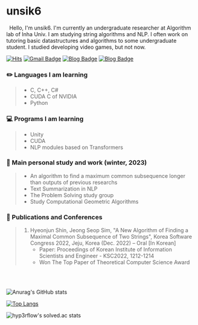 
# unsik6

&nbsp;&nbsp;Hello, I'm unsik6. I'm currently an undergraduate researcher at Algorithm lab of Inha Univ. I am studying string algorithms and NLP. I often work on tutoring basic datastructures and algorithms to some undergraduate student. I studied developing video games, but not now.

[![Hits](https://hits.seeyoufarm.com/api/count/incr/badge.svg?url=https%3A%2F%2Funsik6.github.io&count_bg=%23000000&title_bg=%23000000&icon=github.svg&icon_color=%23FFFFFF&title=hits&edge_flat=true)](https://hits.seeyoufarm.com)
[![Gmail Badge](https://img.shields.io/badge/-Gmail-d14836?style=flat-square&logo=Gmail&logoColor=white&link=mailto:tlsguswns1196xx@gmail.com)](mailto:tlsguswns1196xx@gmail.com)
[![Blog Badge](http://img.shields.io/badge/NaverBlog-03C75A?style=flat-square&logo=Naver&link=https://blog.naver.com/tlsguswns119)](https://blog.naver.com/tlsguswns119) [![Blog Badge](http://img.shields.io/badge/GitBlog-181717?style=flat-square&logo=GitHub&link=https://unsik6.github.io/about/)](https://unsik6.github.io/about/)

### :pencil2: Languages I am learning
> -  C, C++, C#
> -  CUDA C of NVIDIA
> -  Python

### :computer: Programs I am learning
> - Unity
> - CUDA
> - NLP modules based on Transformers

### :open_file_folder: Main personal study and work (winter, 2023)
> - An algorithm to find a maximum common subsequence longer than outputs of previous researchs
> - Text Summarization in NLP
> - The Problem Solving study group
> - Study Computational Geometric Algorithms

### :bookmark_tabs: Publications and Conferences
> 1. Hyeonjun Shin, Jeong Seop Sim, "A New Algorithm of Finding a Maximal Common Subsequence of Two Strings", Korea Software Congress 2022, Jeju, Korea (Dec. 2022) – Oral [In Korean]
>    - Paper: Proceedings of Korean Institute of Information Scientists and Engineer - KSC2022, 1212-1214
>    - Won The Top Paper of Theoretical Computer Science Award

<br/> <br/>



![Anurag's GitHub stats](https://github-readme-stats.vercel.app/api?username=unsik6&show_icons=true&theme=tokyonight)


[![Top Langs](https://github-readme-stats.vercel.app/api/top-langs/?username=unsik6&layout=compact)](https://github.com/anuraghazra/github-readme-stats)



![hyp3rflow's solved.ac stats](https://github-readme-solvedac.hyp3rflow.vercel.app/api/?handle=unsik6)

<!---
Unsik6/Unsik6 is a ✨ special ✨ repository because its `README.md` (this file) appears on your GitHub profile.
You can click the Preview link to take a look at your changes.
--->
